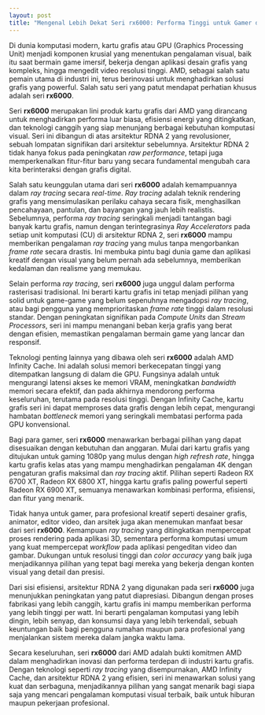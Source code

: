 ```yaml
---
layout: post
title: "Mengenal Lebih Dekat Seri rx6000: Performa Tinggi untuk Gamer dan Kreator"
---
```


Di dunia komputasi modern, kartu grafis atau GPU (Graphics Processing Unit) menjadi komponen krusial yang menentukan pengalaman visual, baik itu saat bermain game imersif, bekerja dengan aplikasi desain grafis yang kompleks, hingga mengedit video resolusi tinggi. AMD, sebagai salah satu pemain utama di industri ini, terus berinovasi untuk menghadirkan solusi grafis yang powerful. Salah satu seri yang patut mendapat perhatian khusus adalah seri **rx6000**.

Seri **rx6000** merupakan lini produk kartu grafis dari AMD yang dirancang untuk menghadirkan performa luar biasa, efisiensi energi yang ditingkatkan, dan teknologi canggih yang siap menunjang berbagai kebutuhan komputasi visual. Seri ini dibangun di atas arsitektur RDNA 2 yang revolusioner, sebuah lompatan signifikan dari arsitektur sebelumnya. Arsitektur RDNA 2 tidak hanya fokus pada peningkatan *raw performance*, tetapi juga memperkenalkan fitur-fitur baru yang secara fundamental mengubah cara kita berinteraksi dengan grafis digital.

Salah satu keunggulan utama dari seri **rx6000** adalah kemampuannya dalam *ray tracing* secara *real-time*. *Ray tracing* adalah teknik rendering grafis yang mensimulasikan perilaku cahaya secara fisik, menghasilkan pencahayaan, pantulan, dan bayangan yang jauh lebih realistis. Sebelumnya, performa *ray tracing* seringkali menjadi tantangan bagi banyak kartu grafis, namun dengan terintegrasinya *Ray Accelerators* pada setiap unit komputasi (CU) di arsitektur RDNA 2, seri **rx6000** mampu memberikan pengalaman *ray tracing* yang mulus tanpa mengorbankan *frame rate* secara drastis. Ini membuka pintu bagi dunia game dan aplikasi kreatif dengan visual yang belum pernah ada sebelumnya, memberikan kedalaman dan realisme yang memukau.

Selain performa *ray tracing*, seri **rx6000** juga unggul dalam performa rasterisasi tradisional. Ini berarti kartu grafis ini tetap menjadi pilihan yang solid untuk game-game yang belum sepenuhnya mengadopsi *ray tracing*, atau bagi pengguna yang memprioritaskan *frame rate* tinggi dalam resolusi standar. Dengan peningkatan signifikan pada *Compute Units* dan *Stream Processors*, seri ini mampu menangani beban kerja grafis yang berat dengan efisien, memastikan pengalaman bermain game yang lancar dan responsif.

Teknologi penting lainnya yang dibawa oleh seri **rx6000** adalah AMD Infinity Cache. Ini adalah solusi memori berkecepatan tinggi yang ditempatkan langsung di dalam die GPU. Fungsinya adalah untuk mengurangi latensi akses ke memori VRAM, meningkatkan *bandwidth* memori secara efektif, dan pada akhirnya mendorong performa keseluruhan, terutama pada resolusi tinggi. Dengan Infinity Cache, kartu grafis seri ini dapat memproses data grafis dengan lebih cepat, mengurangi hambatan *bottleneck* memori yang seringkali membatasi performa pada GPU konvensional.

Bagi para gamer, seri **rx6000** menawarkan berbagai pilihan yang dapat disesuaikan dengan kebutuhan dan anggaran. Mulai dari kartu grafis yang ditujukan untuk gaming 1080p yang mulus dengan *high refresh rate*, hingga kartu grafis kelas atas yang mampu menghadirkan pengalaman 4K dengan pengaturan grafis maksimal dan *ray tracing* aktif. Pilihan seperti Radeon RX 6700 XT, Radeon RX 6800 XT, hingga kartu grafis paling powerful seperti Radeon RX 6900 XT, semuanya menawarkan kombinasi performa, efisiensi, dan fitur yang menarik.

Tidak hanya untuk gamer, para profesional kreatif seperti desainer grafis, animator, editor video, dan arsitek juga akan menemukan manfaat besar dari seri **rx6000**. Kemampuan *ray tracing* yang ditingkatkan mempercepat proses rendering pada aplikasi 3D, sementara performa komputasi umum yang kuat mempercepat *workflow* pada aplikasi pengeditan video dan gambar. Dukungan untuk resolusi tinggi dan *color accuracy* yang baik juga menjadikannya pilihan yang tepat bagi mereka yang bekerja dengan konten visual yang detail dan presisi.

Dari sisi efisiensi, arsitektur RDNA 2 yang digunakan pada seri **rx6000** juga menunjukkan peningkatan yang patut diapresiasi. Dibangun dengan proses fabrikasi yang lebih canggih, kartu grafis ini mampu memberikan performa yang lebih tinggi per watt. Ini berarti pengalaman komputasi yang lebih dingin, lebih senyap, dan konsumsi daya yang lebih terkendali, sebuah keuntungan baik bagi pengguna rumahan maupun para profesional yang menjalankan sistem mereka dalam jangka waktu lama.

Secara keseluruhan, seri **rx6000** dari AMD adalah bukti komitmen AMD dalam menghadirkan inovasi dan performa terdepan di industri kartu grafis. Dengan teknologi seperti *ray tracing* yang disempurnakan, AMD Infinity Cache, dan arsitektur RDNA 2 yang efisien, seri ini menawarkan solusi yang kuat dan serbaguna, menjadikannya pilihan yang sangat menarik bagi siapa saja yang mencari pengalaman komputasi visual terbaik, baik untuk hiburan maupun pekerjaan profesional.
